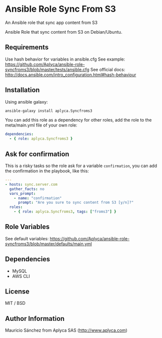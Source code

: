 Ansible Role Sync From S3
====================

An Ansible role that sync app content from S3

Ansible Role that sync content from S3 on Debian/Ubuntu.

Requirements
------------

Use hash behavior for variables in ansible.cfg
See example: https://github.com/Aplyca/ansible-role-syncfroms3/blob/master/tests/ansible.cfg
See official docs: http://docs.ansible.com/intro_configuration.html#hash-behaviour

Installation
------------

Using ansible galaxy:

```bash
ansible-galaxy install aplyca.Syncfroms3
```
You can add this role as a dependency for other roles, add the role to the meta/main.yml file of your own role:

```yaml
dependencies:
  - { role: aplyca.Syncfroms3 }
```

## Ask for confirmation
This is a risky tasks so the role ask for a variable `confirmation`, you can add the confirmation in the playbook, like this: 

```yaml
---
- hosts: sync.server.com
  gather_facts: no
  vars_prompt:
    - name: "confirmation"
      prompt: "Are you sure to sync content from S3 [y/n]?"
  roles:
    - { role: aplyca.Syncfroms3, tags: ["froms3"] }
```

Role Variables
--------------
See default variables: https://github.com/Aplyca/ansible-role-syncfroms3/blob/master/defaults/main.yml

Dependencies
------------

- MySQL
- AWS CLI


License
-------

MIT / BSD

Author Information
------------------

Mauricio Sánchez from Aplyca SAS (http://www.aplyca.com)
